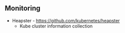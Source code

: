 ## Monitoring

* Heapster - https://github.com/kubernetes/heapster
    * Kube cluster information collection
